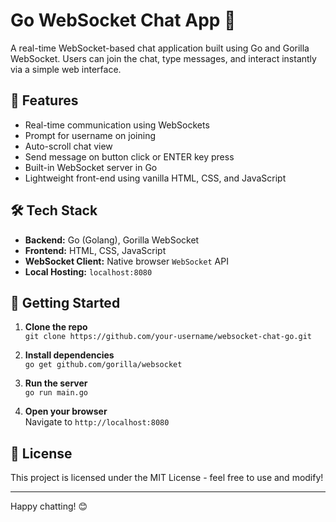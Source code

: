 # Go WebSocket Chat App 💬

A real-time WebSocket-based chat application built using Go and Gorilla WebSocket. Users can join the chat, type messages, and interact instantly via a simple web interface.

## 🚀 Features

- Real-time communication using WebSockets
- Prompt for username on joining
- Auto-scroll chat view
- Send message on button click or ENTER key press
- Built-in WebSocket server in Go
- Lightweight front-end using vanilla HTML, CSS, and JavaScript

## 🛠️ Tech Stack

- **Backend:** Go (Golang), Gorilla WebSocket
- **Frontend:** HTML, CSS, JavaScript
- **WebSocket Client:** Native browser `WebSocket` API
- **Local Hosting:** `localhost:8080`

## 🧪 Getting Started

1. **Clone the repo**  
   `git clone https://github.com/your-username/websocket-chat-go.git`

2. **Install dependencies**  
   `go get github.com/gorilla/websocket`

3. **Run the server**  
   `go run main.go`

4. **Open your browser**  
   Navigate to `http://localhost:8080`


## 📄 License

This project is licensed under the MIT License - feel free to use and modify!

---

Happy chatting! 😊



